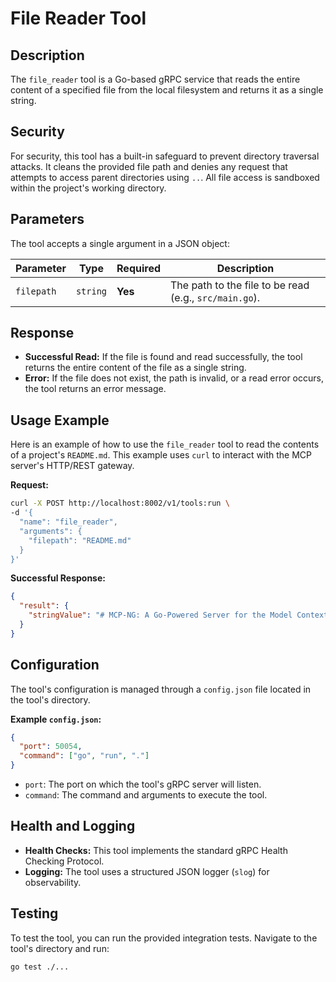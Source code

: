 # File Reader Tool

## Description

The `file_reader` tool is a Go-based gRPC service that reads the entire content of a specified file from the local filesystem and returns it as a single string.

## Security

For security, this tool has a built-in safeguard to prevent directory traversal attacks. It cleans the provided file path and denies any request that attempts to access parent directories using `..`. All file access is sandboxed within the project's working directory.

## Parameters

The tool accepts a single argument in a JSON object:

| Parameter  | Type     | Required | Description                                                    |
|------------|----------|----------|----------------------------------------------------------------|
| `filepath` | `string` | **Yes**  | The path to the file to be read (e.g., `src/main.go`). |

## Response

*   **Successful Read:** If the file is found and read successfully, the tool returns the entire content of the file as a single string.
*   **Error:** If the file does not exist, the path is invalid, or a read error occurs, the tool returns an error message.

## Usage Example

Here is an example of how to use the `file_reader` tool to read the contents of a project's `README.md`. This example uses `curl` to interact with the MCP server's HTTP/REST gateway.

**Request:**

```bash
curl -X POST http://localhost:8002/v1/tools:run \
-d '{
  "name": "file_reader",
  "arguments": {
    "filepath": "README.md"
  }
}'
```

**Successful Response:**

```json
{
  "result": {
    "stringValue": "# MCP-NG: A Go-Powered Server for the Model Context Protocol\n\nMCP-NG is a high-performance, modular server..."
  }
}
```

## Configuration

The tool's configuration is managed through a `config.json` file located in the tool's directory.

**Example `config.json`:**
```json
{
  "port": 50054,
  "command": ["go", "run", "."]
}
```

*   `port`: The port on which the tool's gRPC server will listen.
*   `command`: The command and arguments to execute the tool.

## Health and Logging

*   **Health Checks:** This tool implements the standard gRPC Health Checking Protocol.
*   **Logging:** The tool uses a structured JSON logger (`slog`) for observability.

## Testing

To test the tool, you can run the provided integration tests. Navigate to the tool's directory and run:
```bash
go test ./...
```